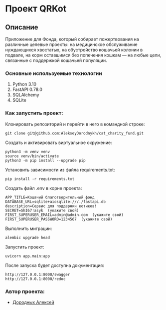 # Проект QRKot

## Описание
Приложение для Фонда, который собирает пожертвования на различные целевые проекты: на медицинское обслуживание нуждающихся хвостатых, на обустройство кошачьей колонии в подвале, на корм оставшимся без попечения кошкам — на любые цели, связанные с поддержкой кошачьей популяции.

### Основные используемые технологии
1. Python 3.10 
2. FastAPI 0.78.0
3. SQLAlchemy
4. SQLite


### Как запустить проект:

Клонировать репозиторий и перейти в него в командной строке:

```
git clone git@github.com:AlekseyDorodnykh/cat_charity_fund.git
```

Cоздать и активировать виртуальное окружение:
```
python3 -m venv venv
source venv/bin/activate
python3 -m pip install --upgrade pip
```

Установить зависимости из файла requirements.txt:
```
pip install -r requirements.txt
```

Создать файл .env в корне проекта:
```
APP_TITLE=Кошачий благотворительный фонд
DATABASE_URL=sqlite+aiosqlite:///./fastapi.db
description=Сервис для поддержки котиков!
SECRET=GhI67!asyk  (укажите свой)
FIRST_SUPERUSER_EMAIL=admin@admin.com  (укажите свой)
FIRST_SUPERUSER_PASSWORD=1234567  (укажите свой)
```

Выполнить миграции:
```
alembic upgrade head
```

Запустить проект:
```
uvicorn app.main:app
```

После запуска будет доступна документация:
```
http://127.0.0.1:8000/swagger
http://127.0.0.1:8000/redoc
```

### Автор проекта:
- [Дородных Алексей](https://github.com/AlekseyDorodnykh/)